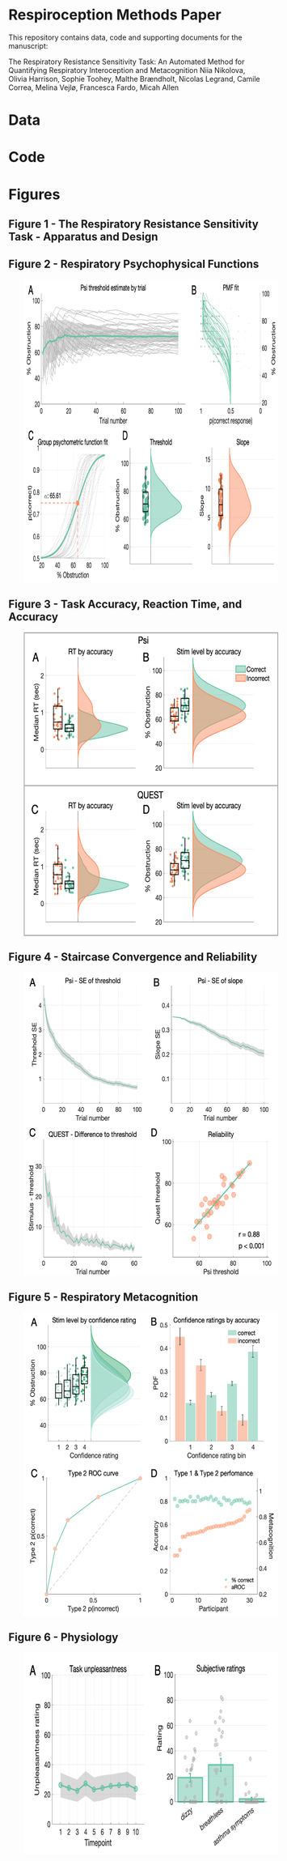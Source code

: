 # Respiroception Methods Paper

This repository contains data, code and supporting documents for the manuscript:

The Respiratory Resistance Sensitivity Task: An Automated Method for Quantifying Respiratory Interoception and Metacognition
Niia Nikolova, Olivia Harrison, Sophie Toohey,  Malthe Brændholt, Nicolas Legrand, Camile Correa, Melina Vejlø, Francesca Fardo, Micah Allen

# Data


# Code


# Figures

## Figure 1 - The Respiratory Resistance Sensitivity Task - Apparatus and Design
## Figure 2 - Respiratory Psychophysical Functions
<img src="/figs/figure_2.png" align="center" alt="metadPy" height="600" HSPACE=30>

## Figure 3 - Task Accuracy, Reaction Time, and Accuracy
<img src="/figs/figure_3.png" align="center" alt="metadPy" height="600" HSPACE=30>


## Figure 4 - Staircase Convergence and Reliability
<img src="/figs/figure_4.png" align="center" alt="metadPy" height="600" HSPACE=30>


## Figure 5 - Respiratory Metacognition
<img src="/figs/figure_5.png" align="center" alt="metadPy" height="600" HSPACE=30>

## Figure 6 - Physiology
<img src="/figs/figure_6.png" align="center" alt="metadPy" height="400" HSPACE=30>